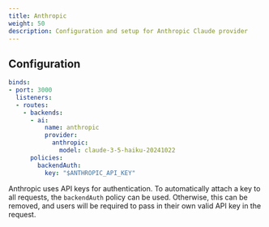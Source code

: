 ```yaml
---
title: Anthropic
weight: 50
description: Configuration and setup for Anthropic Claude provider
---
```


## Configuration

```yaml
binds:
- port: 3000
  listeners:
  - routes:
    - backends:
      - ai:
          name: anthropic
          provider:
            anthropic:
              model: claude-3-5-haiku-20241022
      policies:
        backendAuth:
          key: "$ANTHROPIC_API_KEY"
```

Anthropic uses API keys for authentication.
To automatically attach a key to all requests, the `backendAuth` policy can be used.
Otherwise, this can be removed, and users will be required to pass in their own valid API key in the request.
